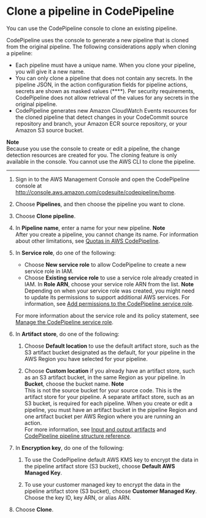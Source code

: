 # Clone a pipeline in CodePipeline<a name="pipelines-clone"></a>

You can use the CodePipeline console to clone an existing pipeline\.

CodePipeline uses the console to generate a new pipeline that is cloned from the original pipeline\. The following considerations apply when cloning a pipeline:
+ Each pipeline must have a unique name\. When you clone your pipeline, you will give it a new name\.
+ You can only clone a pipeline that does not contain any secrets\. In the pipeline JSON, in the action configuration fields for pipeline actions, secrets are shown as masked values \(\*\*\*\*\)\. Per security requirements, CodePipeline does not allow retrieval of the values for any secrets in the original pipeline\.
+ CodePipeline generates new Amazon CloudWatch Events resources for the cloned pipeline that detect changes in your CodeCommit source repository and branch, your Amazon ECR source repository, or your Amazon S3 source bucket\.

**Note**  
Because you use the console to create or edit a pipeline, the change detection resources are created for you\. The cloning feature is only available in the console\. You cannot use the AWS CLI to clone the pipeline\.

****

1. Sign in to the AWS Management Console and open the CodePipeline console at [http://console\.aws\.amazon\.com/codesuite/codepipeline/home](http://console.aws.amazon.com/codesuite/codepipeline/home)\.

1. Choose **Pipelines**, and then choose the pipeline you want to clone\.

1. Choose **Clone pipeline**\.

1. In **Pipeline name**, enter a name for your new pipeline\.
**Note**  
After you create a pipeline, you cannot change its name\. For information about other limitations, see [Quotas in AWS CodePipeline](limits.md)\.

1. In **Service role**, do one of the following:
   + Choose **New service role** to allow CodePipeline to create a new service role in IAM\.
   + Choose **Existing service role** to use a service role already created in IAM\. In **Role ARN**, choose your service role ARN from the list\.
**Note**  
Depending on when your service role was created, you might need to update its permissions to support additional AWS services\. For information, see [Add permissions to the CodePipeline service role](security-iam.md#how-to-update-role-new-services)\. 

   For more information about the service role and its policy statement, see [Manage the CodePipeline service role](security-iam.md#how-to-custom-role)\.

1. In **Artifact store**, do one of the following: 

   1. Choose **Default location** to use the default artifact store, such as the S3 artifact bucket designated as the default, for your pipeline in the AWS Region you have selected for your pipeline\.

   1. Choose **Custom location** if you already have an artifact store, such as an S3 artifact bucket, in the same Region as your pipeline\. In **Bucket**, choose the bucket name\.
**Note**  
This is not the source bucket for your source code\. This is the artifact store for your pipeline\. A separate artifact store, such as an S3 bucket, is required for each pipeline\. When you create or edit a pipeline, you must have an artifact bucket in the pipeline Region and one artifact bucket per AWS Region where you are running an action\.  
For more information, see [Input and output artifacts](welcome-introducing-artifacts.md) and [CodePipeline pipeline structure reference](reference-pipeline-structure.md)\.

1. In **Encryption key**, do one of the following: 

   1. To use the CodePipeline default AWS KMS key to encrypt the data in the pipeline artifact store \(S3 bucket\), choose **Default AWS Managed Key**\.

   1. To use your customer managed key to encrypt the data in the pipeline artifact store \(S3 bucket\), choose **Customer Managed Key**\. Choose the key ID, key ARN, or alias ARN\.

1.  Choose **Clone**\.